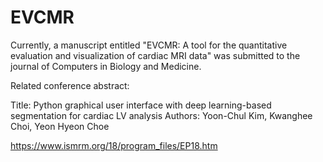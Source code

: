 # EVCMR



Currently, a manuscript entitled "EVCMR: A tool for the quantitative evaluation and
visualization of cardiac MRI data" was submitted to the journal of Computers in Biology and Medicine.







Related conference abstract:

Title: Python graphical user interface with deep learning-based segmentation for cardiac LV analysis 
Authors: Yoon-Chul Kim, Kwanghee Choi, Yeon Hyeon Choe

https://www.ismrm.org/18/program_files/EP18.htm

